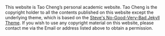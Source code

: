 This website is Tao Cheng’s personal academic website.
Tao Cheng is the copyright holder to all the contents published
on this website except the underlying theme, which is based on
the [Steve's No-Good-Very-Bad Jekyll Theme](https://github.com/esemble/esemble.github.io).
If you wish to use any copyright material on this website,
please contact me via the Email or address listed above to obtain
a permission.

